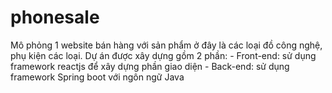 # phonesale
Mô phỏng 1 website bán hàng với sản phẩm ở đây là các loại đồ công nghệ, phụ kiện các loại. 
Dự án được xây dựng gồm 2 phần:
     - Front-end: sử dụng framework reactjs để xây dựng phần giao diện 
     - Back-end: sử dụng framework Spring boot với ngôn ngữ Java
